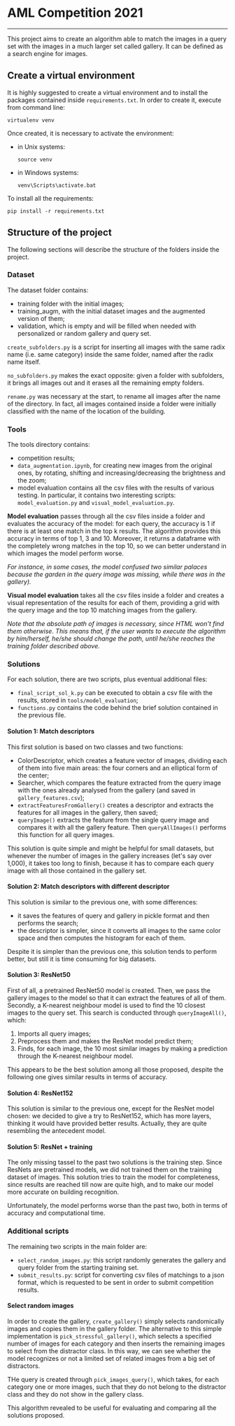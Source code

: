 # AML Competition 2021
___

This project aims to create an algorithm able to match the images in a query set with the images in a much larger set called gallery. It can be defined as a search engine for images. 

## Create a virtual environment

It is highly suggested to create a virtual environment and to install the packages contained inside `requirements.txt`. In order to create it, execute from command line:

```
virtualenv venv
```
Once created, it is necessary to activate the environment:

- in Unix systems:
    ```
    source venv
    ```
- in Windows systems:
    ```
    venv\Scripts\activate.bat
    ```

To install all the requirements:

```
pip install -r requirements.txt
```

## Structure of the project

The following sections will describe the structure of the folders inside the project.

### Dataset

The dataset folder contains:

- training folder with the initial images;
- training_augm, with the initial dataset images and the augmented version of them;
- validation, which is empty and will be filled when needed with personalized or random gallery and query set. 

`create_subfolders.py` is a script for inserting all images with the same radix name (i.e. same category) inside the same folder, named after the radix name itself. 

`no_subfolders.py` makes the exact opposite: given a folder with subfolders, it brings all images out and it erases all the remaining empty folders.

`rename.py` was necessary at the start, to rename all images after the name of the directory. In fact, all images contained inside a folder were initially classified with the name of the location of the building. 

### Tools

The tools directory contains:

- competition results;
- `data_augmentation.ipynb`, for creating new images from the original ones, by rotating, shifting and increasing/decreasing the brightness and the zoom;
- model evaluation contains all the csv files with the results of various testing. In particular, it contains two interesting scripts: `model_evaluation.py` and `visual_model_evaluation.py`.

**Model evaluation** passes through all the csv files inside a folder and evaluates the accuracy of the model: for each query, the accuracy is 1 if there is at least one match in the top k results. The algorithm provides this accuracy in terms of top 1, 3 and 10. Moreover, it returns a dataframe with the completely wrong matches in the top 10, so we can better understand in which images the model perform worse.

_For instance, in some cases, the model confused two similar palaces because the garden in the query image was missing, while there was in the gallery)._

**Visual model evaluation** takes all the csv files inside a folder and creates a visual representation of the results for each of them, providing a grid with the query image and the top 10 matching images from the gallery. 

_Note that the absolute path of images is necessary, since HTML won't find them otherwise. This means that, if the user wants to execute the algorithm by him/herself, he/she should change the path, until he/she reaches the training folder described above._

### Solutions

For each solution, there are two scripts, plus eventual additional files:

- `final_script_sol_k.py` can be executed to obtain a csv file with the results, stored in `tools/model_evaluation`;
- `functions.py` contains the code behind the brief solution contained in the previous file.

#### Solution 1: Match descriptors

This first solution is based on two classes and two functions:

- ColorDescriptor, which creates a feature vector of images, dividing each of them into five main areas: the four corners and an elliptical form of the center;
- Searcher, which compares the feature extracted from the query image with the ones already analysed from the gallery (and saved in `gallery_features.csv`);
- `extractFeaturesFromGallery()` creates a descriptor and extracts the features for all images in the gallery, then saved;
- `queryImage()` extracts the feature from the single query image and compares it with all the gallery feature. Then `queryAllImages()` performs this function for all query images. 

This solution is quite simple and might be helpful for small datasets, but whenever the number of images in the gallery increases (let's say over 1,000), it takes too long to finish, because it has to compare each query image with all those contained in the gallery set. 

#### Solution 2: Match descriptors with different descriptor

This solution is similar to the previous one, with some differences:

- it saves the features of query and gallery in pickle format and then performs the search;
- the descriptor is simpler, since it converts all images to the same color space and then computes the histogram for each of them. 

Despite it is simpler than the previous one, this solution tends to perform better, but still it is time consuming for big datasets. 

#### Solution 3: ResNet50

First of all, a pretrained ResNet50 model is created. Then, we pass the gallery images to the model so that it can extract the features of all of them. Secondly, a K-nearest neighbour model is used to find the 10 closest images to the query set. This search is conducted through `queryImageAll()`, which:

1. Imports all query images;
2. Preprocess them and makes the ResNet model predict them;
3. Finds, for each image, the 10 most similar images by making a prediction through the K-nearest neighbour model. 

This appears to be the best solution among all those proposed, despite the following one gives similar results in terms of accuracy. 

#### Solution 4: ResNet152

This solution is similar to the previous one, except for the ResNet model chosen: we decided to give a try to ResNet152, which has more layers, thinking it would have provided better results. Actually, they are quite resembling the antecedent model. 

#### Solution 5: ResNet + training 

The only missing tassel to the past two solutions is the training step. Since ResNets are pretrained models, we did not trained them on the training dataset of images. This solution tries to train the model for completeness, since results are reached till now are quite high, and to make our model more accurate on building recognition. 

Unfortunately, the model performs worse than the past two, both in terms of accuracy and computational time. 

### Additional scripts

The remaining two scripts in the main folder are:

- `select_random_images.py`: this script randomly generates the gallery and query folder from the starting training set.
- `submit_results.py`: script for converting csv files of matchings to a json format, which is requested to be sent in order to submit competition results. 

#### Select random images

In order to create the gallery, `create_gallery()` simply selects randomically images and copies them in the gallery folder. The alternative to this simple implementation is `pick_stressful_gallery()`, which selects a specified number of images for each category and then inserts the remaining images to select from the distractor class. In this way, we can see whether the model recognizes or not a limited set of related images from a big set of distractors. 

THe query is created through `pick_images_query()`, which takes, for each category one or more images, such that they do not belong to the distractor class and they do not show in the gallery class. 

This algorithm revealed to be useful for evaluating and comparing all the solutions proposed. 